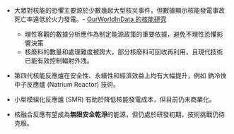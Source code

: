 - 大眾對核能的恐懼主要源於少數幾起大型核災事件，但數據顯示核能發電事故死亡率遠低於火力發電。- [OurWorldInData 的核能研究](https://ourworldindata.org/nuclear-energy)
    - 理性客觀的數據分析應作為制定能源政策的重要依據，避免不理性恐懼影響決策
	- 核廢料的數量和處理難度被誇大，部分核廢料可回收再利用，且現代技術已能有效控制輻射外洩。
    
- 第四代核能反應爐在安全性、永續性和經濟效益上均有大幅提升，例如
	鈉冷快中子反應爐 (Natrium Reactor) 技術。
    
- 小型模組化反應爐 (SMR) 有助於降低核能發電成本，但目前仍未商業化。
    
- 核融合反應有望成為**無限安全乾淨**的能源，但仍處於研發初期，技術挑戰仍待克服。